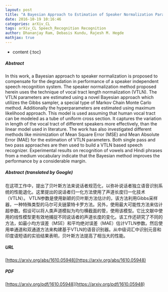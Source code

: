 ```yaml
---
layout: post
title: "A Bayesian Approach to Estimation of Speaker Normalization Parameters"
date: 2016-10-19 10:16:46
categories: arXiv_CL
tags: arXiv_CL Speech_Recognition Recognition
author: Dhananjay Ram, Debasis Kundu, Rajesh M. Hegde
mathjax: true
---
```


* content
{:toc}

##### Abstract
In this work, a Bayesian approach to speaker normalization is proposed to compensate for the degradation in performance of a speaker independent speech recognition system. The speaker normalization method proposed herein uses the technique of vocal tract length normalization (VTLN). The VTLN parameters are estimated using a novel Bayesian approach which utilizes the Gibbs sampler, a special type of Markov Chain Monte Carlo method. Additionally the hyperparameters are estimated using maximum likelihood approach. This model is used assuming that human vocal tract can be modeled as a tube of uniform cross section. It captures the variation in length of the vocal tract of different speakers more effectively, than the linear model used in literature. The work has also investigated different methods like minimization of Mean Square Error (MSE) and Mean Absolute Error (MAE) for the estimation of VTLN parameters. Both single pass and two pass approaches are then used to build a VTLN based speech recognizer. Experimental results on recognition of vowels and Hindi phrases from a medium vocabulary indicate that the Bayesian method improves the performance by a considerable margin.

##### Abstract (translated by Google)
在这项工作中，提出了贝叶斯方法来说话者规范化，以弥补说话者独立语音识别系统的性能退化。这里提出的说话者归一化方法使用了声道长度归一化技术（VTLN）。 VTLN参数是使用新颖的贝叶斯方法估计的，该方法利用Gibbs采样器，一种特殊类型的马尔可夫链蒙特卡罗方法。另外，使用最大可能性方法来估计超参数。假设可以将人类声道模拟为均匀横截面的管，使用该模型。它比文献中使用的线性模型更有效地捕捉不同说话者的声道长度的变化。该工作还研究了不同的方法，如最小均方误差（MSE）和平均绝对误差（MAE）估计VTLN参数。然后使用单通道和双通道方法来构建基于VTLN的语音识别器。从中级词汇中识别元音和印度语短语的实验结果表明，贝叶斯方法提高了相当大的性能。

##### URL
[https://arxiv.org/abs/1610.05948](https://arxiv.org/abs/1610.05948)

##### PDF
[https://arxiv.org/pdf/1610.05948](https://arxiv.org/pdf/1610.05948)

